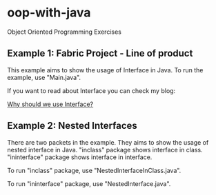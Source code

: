# oop-with-java
Object Oriented Programming Exercises

## Example 1: Fabric Project - Line of product 
This example aims to show the usage of Interface in Java.  To run the example, use "Main.java".

If you want to read about Interface you can check my blog:

[Why should we use Interface?](https://aysedemirel.medium.com/neden-interface-kullanal%C4%B1m-2852b276bae4)

## Example 2: Nested Interfaces

There are two packets in the example. They aims to show the usage of nested interface in Java. "inclass" package shows interface in class. "ininterface" package shows interface in interface. 

To run "inclass" package, use "NestedInterfaceInClass.java".

To run "ininterface" package, use  "NestedInterface.java".

